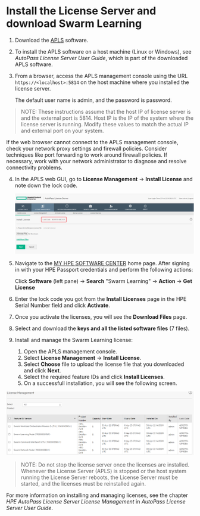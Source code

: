 # <a name="GUID-CCE936EF-FB0D-4BF1-B002-3CB9125C55B9"/> Install the License Server and download Swarm Learning

1. Download the [APLS](https://myenterpriselicense.hpe.com/cwp-ui/free-software/APLS) software. 
2. To install the APLS software on a host machine \(Linux or Windows\), see *AutoPass License Server User Guide*, which is part of the downloaded APLS software. 
3. From a browser, access the APLS management console using the URL `https://<localhost>:5814` on the host machine where you installed the license server. 

   The default user name is admin, and the password is password.

<blockquote>
    NOTE: These instructions assume that the host IP of license server is <localhost\> and the external port is 5814. Host IP is the IP of the system where the license server is running. Modify these values to match the actual IP and external port on your system.

</blockquote>
    
   If the web browser cannot connect to the APLS management console, check your network proxy settings and firewall policies. Consider techniques like port forwarding to work around firewall policies. If necessary, work with your network administrator to diagnose and resolve connectivity problems.

4. In the APLS web GUI, go to **License Management** -\> **Install License** and note down the lock code. 
   
   ![Lock code](GUID-A37C5798-B8B7-4B93-B786-A2682797AB37-high.png)

5. Navigate to the [MY HPE SOFTWARE CENTER](https://myenterpriselicense.hpe.com/cwp-ui/auth/login) home page. After signing in with your HPE Passport credentials and perform the following actions:
   
   Click **Software** (left pane) -> **Search** "Swarm Learning" -> **Action** -> **Get License**

6. Enter the lock code you got from the **Install Licenses** page in the HPE Serial Number field and click **Activate**. 

7. Once you activate the licenses, you will see the **Download Files** page. 
8. Select and download the **keys and all the listed software files** (7 files). 
9. Install and manage the Swarm Learning license:
    
   1. Open the APLS management console. 
   2. Select **License Management** -\> **Install License**. 
   3. Select **Choose** file to upload the license file that you downloaded and click **Next**. 
   4. Select the required feature IDs and click **Install Licenses**.
   5. On a successfull installation, you will see the following screen.

  ![APLS License Management](Community_License_server.png)

<blockquote>

NOTE: Do not stop the license server once the licenses are installed. Whenever the License Server \(APLS\) is stopped or the host system running the License Server reboots, the License Server must be started, and the licenses must be reinstalled again.

</blockquote>
    
For more information on installing and managing licenses, see the chapter *HPE AutoPass License Server License Management* in *AutoPass License Server User Guide*.
